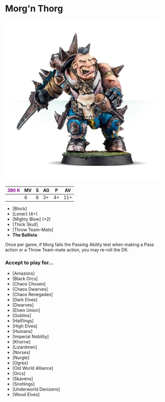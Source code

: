 # Morg'n Thorg

![](../media/starplayers/MorgnThorg01.webp)

| <span style="color: darkmagenta">380 K</span>  | MV | S | AG | P | AV |
| --- | --- | --- | --- | --- | --- |
| | 6 | 6 | 3+ | 4+ | 11+ |

* [Block]
* [Loner] (4+)
* [Mighty Blow] (+2)
* [Thick Skull]
* [Throw Team-Mate]
* **The Ballista**

Once per game, if Morg fails the Passing Ability test when making a Pass action or a Throw Team-mate action, you may re-roll the D6.

### Accept to play for...
* [Amazons]
* [Black Orcs]
* [Chaos Chosen]
* [Chaos Dwarves]
* [Chaos Renegades]
* [Dark Elves]
* [Dwarves]
* [Elven Union]
* [Goblins]
* [Halflings]
* [High Elves]
* [Humans]
* [Imperial Nobility]
* [Khorne]
* [Lizardmen]
* [Norses]
* [Nurgle]
* [Ogres]
* [Old World Alliance]
* [Orcs]
* [Skavens]
* [Snotlings]
* [Underworld Denizens]
* [Wood Elves]
